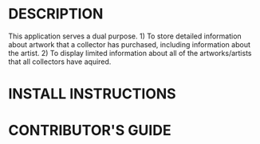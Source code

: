 
# DESCRIPTION

This application serves a dual purpose.   1) To store detailed information about artwork that a collector has purchased, including information about the artist.  2) To display limited information about all of the artworks/artists that all collectors have aquired.

# INSTALL INSTRUCTIONS


# CONTRIBUTOR'S GUIDE